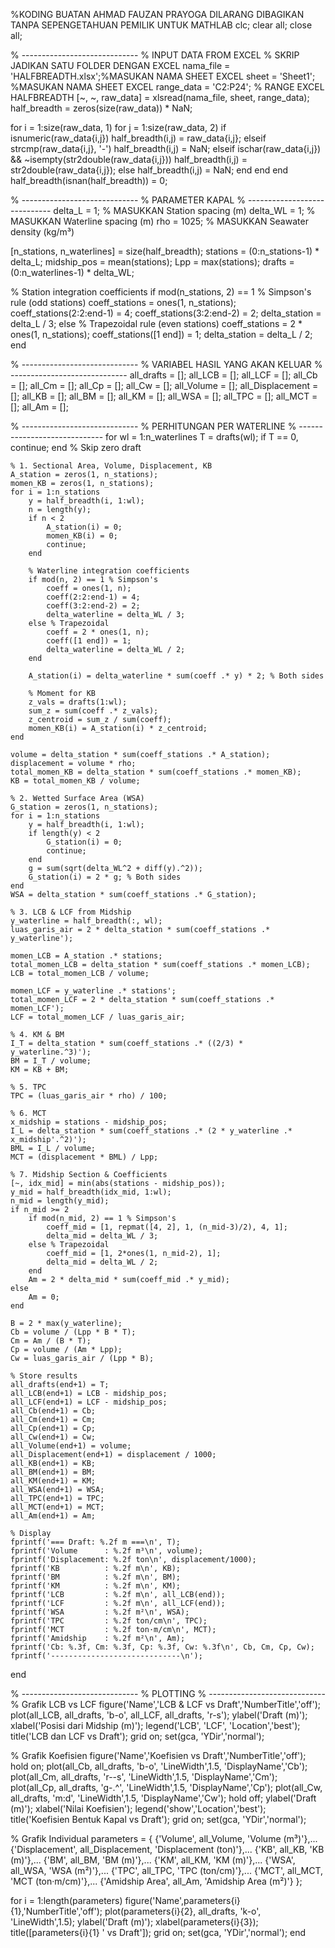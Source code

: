 %KODING BUATAN AHMAD FAUZAN PRAYOGA DILARANG DIBAGIKAN TANPA SEPENGETAHUAN PEMILIK UNTUK MATHLAB
clc;
clear all;
close all;

% -----------------------------
% INPUT DATA FROM EXCEL
% SKRIP JADIKAN SATU FOLDER DENGAN EXCEL
nama_file = 'HALFBREADTH.xlsx';%MASUKAN NAMA SHEET EXCEL
sheet = 'Sheet1'; %MASUKAN NAMA SHEET EXCEL
range_data = 'C2:P24';  % RANGE EXCEL HALFBREADTH
[~, ~, raw_data] = xlsread(nama_file, sheet, range_data);
half_breadth = zeros(size(raw_data)) * NaN;

for i = 1:size(raw_data, 1)
    for j = 1:size(raw_data, 2)
        if isnumeric(raw_data{i,j})
            half_breadth(i,j) = raw_data{i,j};
        elseif strcmp(raw_data{i,j}, '-')
            half_breadth(i,j) = NaN;
        elseif ischar(raw_data{i,j}) && ~isempty(str2double(raw_data{i,j}))
            half_breadth(i,j) = str2double(raw_data{i,j});
        else
            half_breadth(i,j) = NaN;
        end
    end
end
half_breadth(isnan(half_breadth)) = 0;

% -----------------------------
% PARAMETER KAPAL
% -----------------------------
delta_L = 1;           % MASUKKAN Station spacing (m)
delta_WL = 1;          % MASUKKAN Waterline spacing (m)
rho = 1025;            % MASUKKAN Seawater density (kg/m³)

[n_stations, n_waterlines] = size(half_breadth);
stations = (0:n_stations-1) * delta_L;
midship_pos = mean(stations);
Lpp = max(stations);
drafts = (0:n_waterlines-1) * delta_WL;

% Station integration coefficients
if mod(n_stations, 2) == 1 % Simpson's rule (odd stations)
    coeff_stations = ones(1, n_stations);
    coeff_stations(2:2:end-1) = 4;
    coeff_stations(3:2:end-2) = 2;
    delta_station = delta_L / 3;
else % Trapezoidal rule (even stations)
    coeff_stations = 2 * ones(1, n_stations);
    coeff_stations([1 end]) = 1;
    delta_station = delta_L / 2;
end

% -----------------------------
% VARIABEL HASIL YANG AKAN KELUAR
% -----------------------------
all_drafts = [];
all_LCB = [];
all_LCF = [];
all_Cb = [];
all_Cm = [];
all_Cp = [];
all_Cw = [];
all_Volume = [];
all_Displacement = [];
all_KB = [];
all_BM = [];
all_KM = [];
all_WSA = [];
all_TPC = [];
all_MCT = [];
all_Am = [];

% -----------------------------
% PERHITUNGAN PER WATERLINE
% -----------------------------
for wl = 1:n_waterlines
    T = drafts(wl);
    if T == 0, continue; end % Skip zero draft
    
    % 1. Sectional Area, Volume, Displacement, KB
    A_station = zeros(1, n_stations);
    momen_KB = zeros(1, n_stations);
    for i = 1:n_stations
        y = half_breadth(i, 1:wl);
        n = length(y);
        if n < 2
            A_station(i) = 0;
            momen_KB(i) = 0;
            continue;
        end
        
        % Waterline integration coefficients
        if mod(n, 2) == 1 % Simpson's
            coeff = ones(1, n);
            coeff(2:2:end-1) = 4;
            coeff(3:2:end-2) = 2;
            delta_waterline = delta_WL / 3;
        else % Trapezoidal
            coeff = 2 * ones(1, n);
            coeff([1 end]) = 1;
            delta_waterline = delta_WL / 2;
        end
        
        A_station(i) = delta_waterline * sum(coeff .* y) * 2; % Both sides
        
        % Moment for KB
        z_vals = drafts(1:wl);
        sum_z = sum(coeff .* z_vals);
        z_centroid = sum_z / sum(coeff);
        momen_KB(i) = A_station(i) * z_centroid;
    end
    
    volume = delta_station * sum(coeff_stations .* A_station);
    displacement = volume * rho;
    total_momen_KB = delta_station * sum(coeff_stations .* momen_KB);
    KB = total_momen_KB / volume;
    
    % 2. Wetted Surface Area (WSA)
    G_station = zeros(1, n_stations);
    for i = 1:n_stations
        y = half_breadth(i, 1:wl);
        if length(y) < 2
            G_station(i) = 0;
            continue;
        end
        g = sum(sqrt(delta_WL^2 + diff(y).^2));
        G_station(i) = 2 * g; % Both sides
    end
    WSA = delta_station * sum(coeff_stations .* G_station);
    
    % 3. LCB & LCF from Midship
    y_waterline = half_breadth(:, wl);
    luas_garis_air = 2 * delta_station * sum(coeff_stations .* y_waterline');
    
    momen_LCB = A_station .* stations;
    total_momen_LCB = delta_station * sum(coeff_stations .* momen_LCB);
    LCB = total_momen_LCB / volume;
    
    momen_LCF = y_waterline .* stations';
    total_momen_LCF = 2 * delta_station * sum(coeff_stations .* momen_LCF');
    LCF = total_momen_LCF / luas_garis_air;
    
    % 4. KM & BM
    I_T = delta_station * sum(coeff_stations .* ((2/3) * y_waterline.^3)');
    BM = I_T / volume;
    KM = KB + BM;
    
    % 5. TPC
    TPC = (luas_garis_air * rho) / 100;
    
    % 6. MCT
    x_midship = stations - midship_pos;
    I_L = delta_station * sum(coeff_stations .* (2 * y_waterline .* x_midship'.^2)');
    BML = I_L / volume;
    MCT = (displacement * BML) / Lpp;
    
    % 7. Midship Section & Coefficients
    [~, idx_mid] = min(abs(stations - midship_pos));
    y_mid = half_breadth(idx_mid, 1:wl);
    n_mid = length(y_mid);
    if n_mid >= 2
        if mod(n_mid, 2) == 1 % Simpson's
            coeff_mid = [1, repmat([4, 2], 1, (n_mid-3)/2), 4, 1];
            delta_mid = delta_WL / 3;
        else % Trapezoidal
            coeff_mid = [1, 2*ones(1, n_mid-2), 1];
            delta_mid = delta_WL / 2;
        end
        Am = 2 * delta_mid * sum(coeff_mid .* y_mid);
    else
        Am = 0;
    end
    
    B = 2 * max(y_waterline);
    Cb = volume / (Lpp * B * T);
    Cm = Am / (B * T);
    Cp = volume / (Am * Lpp);
    Cw = luas_garis_air / (Lpp * B);
    
    % Store results
    all_drafts(end+1) = T;
    all_LCB(end+1) = LCB - midship_pos;
    all_LCF(end+1) = LCF - midship_pos;
    all_Cb(end+1) = Cb;
    all_Cm(end+1) = Cm;
    all_Cp(end+1) = Cp;
    all_Cw(end+1) = Cw;
    all_Volume(end+1) = volume;
    all_Displacement(end+1) = displacement / 1000;
    all_KB(end+1) = KB;
    all_BM(end+1) = BM;
    all_KM(end+1) = KM;
    all_WSA(end+1) = WSA;
    all_TPC(end+1) = TPC;
    all_MCT(end+1) = MCT;
    all_Am(end+1) = Am;
    
    % Display
    fprintf('=== Draft: %.2f m ===\n', T);
    fprintf('Volume      : %.2f m³\n', volume);
    fprintf('Displacement: %.2f ton\n', displacement/1000);
    fprintf('KB          : %.2f m\n', KB);
    fprintf('BM          : %.2f m\n', BM);
    fprintf('KM          : %.2f m\n', KM);
    fprintf('LCB         : %.2f m\n', all_LCB(end));
    fprintf('LCF         : %.2f m\n', all_LCF(end));
    fprintf('WSA         : %.2f m²\n', WSA);
    fprintf('TPC         : %.2f ton/cm\n', TPC);
    fprintf('MCT         : %.2f ton·m/cm\n', MCT);
    fprintf('Amidship    : %.2f m²\n', Am);
    fprintf('Cb: %.3f, Cm: %.3f, Cp: %.3f, Cw: %.3f\n', Cb, Cm, Cp, Cw);
    fprintf('-----------------------------\n');
end

% -----------------------------
% PLOTTING
% -----------------------------
% Grafik LCB vs LCF
figure('Name','LCB & LCF vs Draft','NumberTitle','off');
plot(all_LCB, all_drafts, 'b-o', all_LCF, all_drafts, 'r-s');
ylabel('Draft (m)');
xlabel('Posisi dari Midship (m)');
legend('LCB', 'LCF', 'Location','best');
title('LCB dan LCF vs Draft');
grid on;
set(gca, 'YDir','normal');

% Grafik Koefisien
figure('Name','Koefisien vs Draft','NumberTitle','off');
hold on;
plot(all_Cb, all_drafts, 'b-o', 'LineWidth',1.5, 'DisplayName','Cb');
plot(all_Cm, all_drafts, 'r--s', 'LineWidth',1.5, 'DisplayName','Cm');
plot(all_Cp, all_drafts, 'g-.^', 'LineWidth',1.5, 'DisplayName','Cp');
plot(all_Cw, all_drafts, 'm:d', 'LineWidth',1.5, 'DisplayName','Cw');
hold off;
ylabel('Draft (m)');
xlabel('Nilai Koefisien');
legend('show','Location','best');
title('Koefisien Bentuk Kapal vs Draft');
grid on;
set(gca, 'YDir','normal');

% Grafik Individual
parameters = {
    {'Volume', all_Volume, 'Volume (m³)'},...
    {'Displacement', all_Displacement, 'Displacement (ton)'},...
    {'KB', all_KB, 'KB (m)'},...
    {'BM', all_BM, 'BM (m)'},...
    {'KM', all_KM, 'KM (m)'},...
    {'WSA', all_WSA, 'WSA (m²)'},...
    {'TPC', all_TPC, 'TPC (ton/cm)'},...
    {'MCT', all_MCT, 'MCT (ton·m/cm)'},...
    {'Amidship Area', all_Am, 'Amidship Area (m²)'}
};

for i = 1:length(parameters)
    figure('Name',parameters{i}{1},'NumberTitle','off');
    plot(parameters{i}{2}, all_drafts, 'k-o', 'LineWidth',1.5);
    ylabel('Draft (m)');
    xlabel(parameters{i}{3});
    title([parameters{i}{1} ' vs Draft']);
    grid on;
    set(gca, 'YDir','normal');
end
